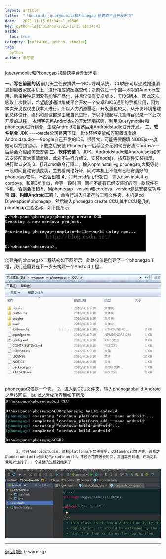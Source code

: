 ```yaml
---
layout: article
title:  "「Android」jquerymobile和Phonegap 搭建跨平台开发环境"
date:   2021-11-15 01:34:41 +0800
key: python-lajihuishou-2021-11-15 01:34:41 
aside:
  toc: true 
category: [software, python, stnotes] 
tags:
  python 
author: 未厅堂 
--- 
```

 
<span id='head'></span>

jquerymobile和Phonegap 搭建跨平台开发环境

**一、写在前面的话**
         前几天主任安排做一个ICU呼叫系统，ICU内部可以通过推送消息到患者家属手机上，进行相应的医嘱交代；之前做过一个围手术期的Android应用，后来种种原因没有能够产品化，并且仅仅有安卓版本，无IOS版本，因此这次吸取上次教训，希望能够通过集成平台开发一个安卓和iOS通用的手机应用，因为本次开发仅仅由我本人进行，所以人力资源匮乏，开发量也较大，从开发环境搭建到总体设计、编码和测试都是由我自己进行，所以才想起写几篇博客记录一下此次开发的过程。
         本博客先将Android端的开发环境搭建，利用jQuerymobile和phonegap进行组合，生成Android项目然后用Androidstudio进行开发。
**二、软件组合**
         JDK  ----oracle公司官网下载，具体环境变量如何配置请度娘
         Androidstudio---Google自己开发的IDE，很强大，可能需要翻墙
         NODEjs---度娘可以找到官网，下载之后安装
         Phonegap—后续会介绍如何去安装
         Cordova---后续会介绍如何去安装
**三、软件安装**
         1、JDK、Androidstudio和Androidsdk如何去安装配置大家请度娘，此处不进行介绍
         2、安装nodejs，按照软件安装指示，进行默认安装
         3、打开cmd命令行窗口，输入npminstall –g phonegap,大概等待一段时间自动安装成功，主要看网络好坏，同时本机上不能有已经安装好的phonegap软件，不然会出错
         4、打开cmd命令行窗口，输入npm install–g cordova，和第3步类似，会等一段时间，同样不能有已经安装好的同一款软件在本机，否则会报错
         5、用phonegap –version和cordova -version测试安装成功与否
**四、构建Android工程**
         1、命令行进入准备存放工程文件夹，本机是cd D:\wkspace\phonegap，然后输入phonegap create  CCU,其中CCU是我的phonegap工程名称，如下图所示

![1](https://github.com/xusos/note-images/raw/main/images/20160616093602056)

创建完的phonegap工程结构如下图所示，此处仅仅是创建了一个phonegap工程，我们还需要在下一步去构建一个Android工程，

![2](https://github.com/xusos/note-images/raw/main/images/20160616093627975)

phonegap仅仅是一个壳。
         2、进入到CCU文件夹，输入phonegapbuild Android之后按回车，build之后成功界面如下所示
![3](https://github.com/xusos/note-images/raw/main/images/20160616093655288)

         3、打开Androidstudio，选择platforms下文件夹里，选择android文件夹，选择之后andriodstudio会自动的gradlebuild，不过会花费很长时间，并且需要翻墙，成功之后就可以运行了，一个完整的过程就结束了

![4](https://github.com/xusos/note-images/raw/main/images/20160616093709226)

-------------------
[返回顶部](#head)
{:.warning}